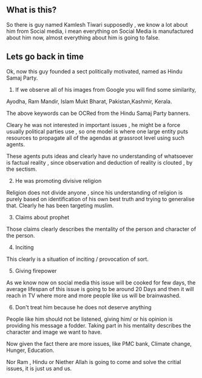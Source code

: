 ## What is this?

So there is guy named Kamlesh Tiwari supposedly , we know a lot about him from Social media, i mean everything on Social Media is manufactured about him now, almost everything about him is going to false.


## Lets go back in time 

Ok, now this guy founded a sect politically motivated, named as Hindu Samaj Party. 

1. If we observe all of his images from Google you will find some similarity, 

Ayodha, Ram Mandir, Islam Mukt Bharat, Pakistan,Kashmir, Kerala.

The above keywords can be OCRed from the Hindu Samaj Party banners.

Cleary he was not interested in important issues , he might be a force usually political parties use , so one model is where one large entity 
puts resources to propagate all of the agendas at grassroot level using such agents.

These agents puts ideas and clearly have no understanding of whatsoever is factual reality , since observation and deduction of reality is clouted , by the sectism.

2. He was promoting divisive religion 

Religion does not divide anyone , since his understanding of religion is purely based on identification of his own best truth and trying to generalise that. Clearly he has been 
targeting muslim. 

3. Claims about prophet

Those claims clearly describes the mentality of the person and character of the person.

4. Inciting 

This clearly is a situation of inciting / provocation of sort.

5. Giving firepower 

As we know now on social media this issue will be cooked for few days, the average lifespan of this issue is going to be around 20 Days and then it will reach in TV where more
and more people like us will be brainwashed.

6. Don't treat him because he does not deserve anything

People like him should not be listened, giving him/ or his opinion is providing his message a fodder. Taking part in his mentality describes the character and image we want to have.


Now given the fact there are more issues, like PMC bank, Climate change, Hunger, Education. 

Nor Ram , Hindu or Niether Allah is going to come and solve the critial issues, it is just us and us.


  
